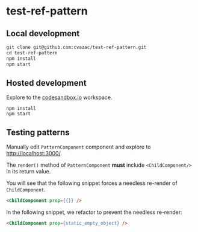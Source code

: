 # test-ref-pattern

## Local development
```html
git clone git@github.com:cvazac/test-ref-pattern.git
cd test-ref-pattern
npm install
npm start
```


## Hosted development
Explore to the [codesandbox.io](https://codesandbox.io/p/github/cvazac/test-ref-pattern/master?import=true&layout=%257B%2522sidebarPanel%2522%253A%2522EXPLORER%2522%252C%2522rootPanelGroup%2522%253A%257B%2522direction%2522%253A%2522horizontal%2522%252C%2522contentType%2522%253A%2522UNKNOWN%2522%252C%2522type%2522%253A%2522PANEL_GROUP%2522%252C%2522id%2522%253A%2522ROOT_LAYOUT%2522%252C%2522panels%2522%253A%255B%257B%2522type%2522%253A%2522PANEL_GROUP%2522%252C%2522contentType%2522%253A%2522UNKNOWN%2522%252C%2522direction%2522%253A%2522vertical%2522%252C%2522id%2522%253A%2522clo06dz6900073b6g1i01yv97%2522%252C%2522sizes%2522%253A%255B70%252C30%255D%252C%2522panels%2522%253A%255B%257B%2522type%2522%253A%2522PANEL_GROUP%2522%252C%2522contentType%2522%253A%2522EDITOR%2522%252C%2522direction%2522%253A%2522horizontal%2522%252C%2522id%2522%253A%2522EDITOR%2522%252C%2522panels%2522%253A%255B%257B%2522type%2522%253A%2522PANEL%2522%252C%2522contentType%2522%253A%2522EDITOR%2522%252C%2522id%2522%253A%2522clo06dz6900033b6g14oc46xv%2522%257D%255D%252C%2522sizes%2522%253A%255B100%255D%257D%252C%257B%2522type%2522%253A%2522PANEL_GROUP%2522%252C%2522contentType%2522%253A%2522SHELLS%2522%252C%2522direction%2522%253A%2522horizontal%2522%252C%2522id%2522%253A%2522SHELLS%2522%252C%2522panels%2522%253A%255B%257B%2522type%2522%253A%2522PANEL%2522%252C%2522contentType%2522%253A%2522SHELLS%2522%252C%2522id%2522%253A%2522clo06dz6900053b6gy0zg5nvt%2522%257D%255D%252C%2522sizes%2522%253A%255B100%255D%257D%255D%257D%252C%257B%2522type%2522%253A%2522PANEL_GROUP%2522%252C%2522contentType%2522%253A%2522DEVTOOLS%2522%252C%2522direction%2522%253A%2522vertical%2522%252C%2522id%2522%253A%2522DEVTOOLS%2522%252C%2522panels%2522%253A%255B%257B%2522type%2522%253A%2522PANEL%2522%252C%2522contentType%2522%253A%2522DEVTOOLS%2522%252C%2522id%2522%253A%2522clo06dz6900063b6gkvzgn5m5%2522%257D%255D%252C%2522sizes%2522%253A%255B100%255D%257D%255D%252C%2522sizes%2522%253A%255B60%252C40%255D%257D%252C%2522tabbedPanels%2522%253A%257B%2522clo06dz6900033b6g14oc46xv%2522%253A%257B%2522tabs%2522%253A%255B%257B%2522id%2522%253A%2522clo06dz6800023b6g3ur2v4as%2522%252C%2522mode%2522%253A%2522permanent%2522%252C%2522type%2522%253A%2522FILE%2522%252C%2522filepath%2522%253A%2522%252FREADME.md%2522%257D%255D%252C%2522id%2522%253A%2522clo06dz6900033b6g14oc46xv%2522%252C%2522activeTabId%2522%253A%2522clo06dz6800023b6g3ur2v4as%2522%257D%252C%2522clo06dz6900063b6gkvzgn5m5%2522%253A%257B%2522id%2522%253A%2522clo06dz6900063b6gkvzgn5m5%2522%252C%2522activeTabId%2522%253A%2522clo06dz94000p3b6gipk1yvht%2522%252C%2522tabs%2522%253A%255B%257B%2522type%2522%253A%2522ENV_SETUP%2522%252C%2522id%2522%253A%2522clo06dz94000p3b6gipk1yvht%2522%252C%2522mode%2522%253A%2522permanent%2522%257D%255D%257D%252C%2522clo06dz6900053b6gy0zg5nvt%2522%253A%257B%2522id%2522%253A%2522clo06dz6900053b6gy0zg5nvt%2522%252C%2522activeTabId%2522%253A%2522clo06dz6900043b6grwke388b%2522%252C%2522tabs%2522%253A%255B%257B%2522id%2522%253A%2522clo06dz6900043b6grwke388b%2522%252C%2522mode%2522%253A%2522permanent%2522%252C%2522type%2522%253A%2522TERMINAL%2522%252C%2522shellId%2522%253A%2522clo06dzbw000heggd9xmn1a08%2522%257D%252C%257B%2522type%2522%253A%2522TASK_LOG%2522%252C%2522taskId%2522%253A%2522start%2522%252C%2522id%2522%253A%2522clo06e0rw008w3b6glja27tqx%2522%252C%2522mode%2522%253A%2522permanent%2522%257D%255D%257D%257D%252C%2522showDevtools%2522%253Atrue%252C%2522showShells%2522%253Atrue%252C%2522showSidebar%2522%253Atrue%252C%2522sidebarPanelSize%2522%253A15%257D) workspace.

```
npm install
npm start
```

## Testing patterns
Manually edit `PatternComponent` component and explore to [http://localhost:3000/](http://localhost:3000/).

The `render()` method of `PatternComponent` **must** include `<ChildComponent/>` in its return value.

You will see that the following snippet forces a needless re-render of `ChildComponent`. 
```html
<ChildComponent prop={{}} />
```

In the following snippet, we refactor to prevent the needless re-render:
```html
<ChildComponent prop={static_empty_object} />
```
